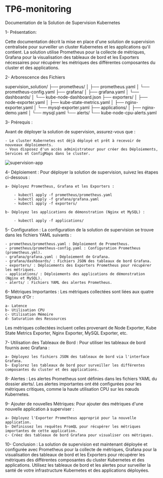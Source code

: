 # TP6-monitoring

Documentation de la Solution de Supervision Kubernetes

1- Présentation:

Cette documentation décrit la mise en place d'une solution de supervision centralisée pour surveiller un cluster Kubernetes et les applications qu'il contient. La solution utilise Prometheus pour la collecte de métriques, Grafana pour la visualisation des tableaux de bord et les Exporters nécessaires pour récupérer les métriques des différentes composantes du cluster et des applications.

2- Arborescence des Fichiers

supervision_solution/
├── prometheus/
│   ├── prometheus.yaml
│   └── prometheus-config.yaml
├── grafana/
│   ├── grafana.yaml
│   └── dashboards/
│       └── kube-node-dashboard.json
├── exporters/
│   ├── node-exporter.yaml
│   ├── kube-state-metrics.yaml
│   ├── nginx-exporter.yaml
│   └── mysql-exporter.yaml
├── applications/
│   ├── nginx-demo.yaml
│   └── mysql.yaml
└── alerts/
    └── kube-node-cpu-alerts.yaml

3- Prérequis :

Avant de déployer la solution de supervision, assurez-vous que :

    - Le cluster Kubernetes est déjà déployé et prêt à recevoir de nouveaux déploiements.
    - Vous disposez d'un accès administrateur pour créer des Déploiements, Services et ConfigMaps dans le cluster.

![supervision-app](schema/supervision-app.drawio.png)

4- Déploiement :
Pour déployer la solution de supervision, suivez les étapes ci-dessous :

    a- Déployez Prometheus, Grafana et les Exporters :

        - kubectl apply -f prometheus/prometheus.yaml
        - kubectl apply -f grafana/grafana.yaml
        - kubectl apply -f exporters/

    b- Déployez les applications de démonstration (Nginx et MySQL) :

        - kubectl apply -f applications/

5- Configuration :
La configuration de la solution de supervision se trouve dans les fichiers YAML suivants :

    - prometheus/prometheus.yaml : Déploiement de Prometheus.
    - prometheus/prometheus-config.yaml : Configuration Prometheus (prometheus.yml).
    - grafana/grafana.yaml : Déploiement de Grafana.
    - grafana/dashboards/ : Fichiers JSON des tableaux de bord Grafana.
    - exporters/ : Déploiements des Exporters Prometheus pour récupérer les métriques.
    - applications/ : Déploiements des applications de démonstration (Nginx et MySQL).
    - alerts/ : Fichiers YAML des alertes Prometheus.

6- Métriques Importantes :
Les métriques collectées sont liées aux quatre Signaux d'Or :

    a- Latence
    b- Utilisation CPU
    c- Utilisation Mémoire
    d- Saturation des Ressources

Les métriques collectées incluent celles provenant de Node Exporter, Kube State Metrics Exporter, Nginx Exporter, MySQL Exporter, etc.

7- Utilisation des Tableaux de Bord :
Pour utiliser les tableaux de bord fournis avec Grafana :

    a- Déployez les fichiers JSON des tableaux de bord via l'interface Grafana.
    b- Explorez les tableaux de bord pour surveiller les différentes composantes du cluster et des applications.

8- Alertes :
Les alertes Prometheus sont définies dans les fichiers YAML du dossier alerts/. Les alertes importantes ont été configurées pour les métriques critiques, comme la haute utilisation CPU sur les nœuds Kubernetes.

9- Ajouter de nouvelles Métriques:
Pour ajouter des métriques d'une nouvelle application à superviser :

    a- Déployez l'Exporter Prometheus approprié pour la nouvelle application.
    b- Définissez les requêtes PromQL pour récupérer les métriques importantes de cette application.
    c- Créez des tableaux de bord Grafana pour visualiser ces métriques.

10- Conclusion :
La solution de supervision est maintenant déployée et configurée avec Prometheus pour la collecte de métriques, Grafana pour la visualisation des tableaux de bord et les Exporters pour récupérer les métriques des différentes composantes du cluster Kubernetes et des applications. Utilisez les tableaux de bord et les alertes pour surveiller la santé de votre infrastructure Kubernetes et des applications déployées.
